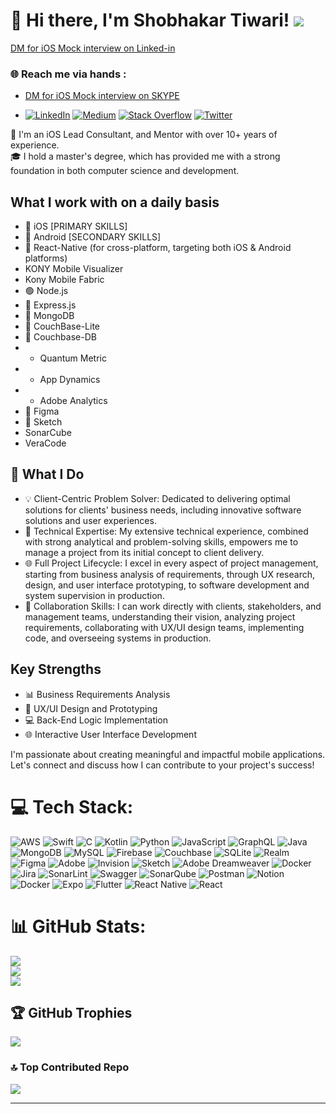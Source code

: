 # 👋 Hi there,  I'm **Shobhakar Tiwari**! [![](https://visitcount.itsvg.in/api?id=shobhakartiwari&icon=0&color=0)](https://visitcount.itsvg.in)
[DM for iOS Mock interview on Linked-in](https://www.linkedin.com/in/shobhakar-tiwari/)</br> 

### 🌐 Reach me via hands :
- [DM for iOS Mock interview on SKYPE](https://join.skype.com/invite/pY96fwNmrE6K)
  
- [![LinkedIn](https://img.shields.io/badge/LinkedIn-%230077B5.svg?logo=linkedin&logoColor=white)](https://www.linkedin.com/in/shobhakar-tiwari/)  [![Medium](https://img.shields.io/badge/Medium-12100E?logo=medium&logoColor=white)](https://medium.com/@shobhakartiwari) [![Stack Overflow](https://img.shields.io/badge/-Stackoverflow-FE7A16?logo=stack-overflow&logoColor=white)](https://stackoverflow.com/users/3400991/shobhakar-tiwari) [![Twitter](https://img.shields.io/badge/Twitter-%231DA1F2.svg?logo=Twitter&logoColor=white)](https://twitter.com/ShobhakarTiwari) 

📱 I'm an iOS Lead Consultant, and Mentor with over 10+ years of experience.</br>
🎓 I hold a master's degree, which has provided me with a strong foundation in both computer science and development. </br>

## What I work with on a daily basis
- 🍎 iOS [PRIMARY SKILLS]
- 🤖 Android [SECONDARY SKILLS]
- 📱 React-Native (for cross-platform, targeting both iOS & Android platforms)
- KONY Mobile Visualizer
- Kony Mobile Fabric
- 🟢 Node.js
- 🚂 Express.js
- 🍃 MongoDB
- 🍃 CouchBase-Lite
- 🍃 Couchbase-DB
- *  Quantum Metric
- *  App Dynamics
- *  Adobe Analytics
- 🎨 Figma
- 💎 Sketch
- SonarCube
- VeraCode
  
## 🚀 What I Do

- 💡 Client-Centric Problem Solver: Dedicated to delivering optimal solutions for clients' business needs, including innovative software solutions and user experiences.
- 🚀 Technical Expertise: My extensive technical experience, combined with strong analytical and problem-solving skills, empowers me to manage a project from its initial concept to client delivery.
- 🌐 Full Project Lifecycle: I excel in every aspect of project management, starting from business analysis of requirements, through UX research, design, and user interface prototyping, to software development and system supervision in production.
- 👥 Collaboration Skills: I can work directly with clients, stakeholders, and management teams, understanding their vision, analyzing project requirements, collaborating with UX/UI design teams, implementing code, and overseeing systems in production.

## Key Strengths

- 📊 Business Requirements Analysis
- 🎨 UX/UI Design and Prototyping
- 💻 Back-End Logic Implementation
- 🌐 Interactive User Interface Development

I'm passionate about creating meaningful and impactful mobile applications. Let's connect and discuss how I can contribute to your project's success!


# 💻 Tech Stack:
![AWS](https://img.shields.io/badge/AWS-%23FF9900.svg?style=for-the-badge&logo=amazon-aws&logoColor=white) ![Swift](https://img.shields.io/badge/swift-F54A2A?style=for-the-badge&logo=swift&logoColor=white) ![C](https://img.shields.io/badge/c-%2300599C.svg?style=for-the-badge&logo=c&logoColor=white) ![Kotlin](https://img.shields.io/badge/kotlin-%237F52FF.svg?style=for-the-badge&logo=kotlin&logoColor=white) ![Python](https://img.shields.io/badge/python-3670A0?style=for-the-badge&logo=python&logoColor=ffdd54) ![JavaScript](https://img.shields.io/badge/javascript-%23323330.svg?style=for-the-badge&logo=javascript&logoColor=%23F7DF1E) ![GraphQL](https://img.shields.io/badge/-GraphQL-E10098?style=for-the-badge&logo=graphql&logoColor=white) ![Java](https://img.shields.io/badge/java-%23ED8B00.svg?style=for-the-badge&logo=openjdk&logoColor=white) ![MongoDB](https://img.shields.io/badge/MongoDB-%234ea94b.svg?style=for-the-badge&logo=mongodb&logoColor=white) ![MySQL](https://img.shields.io/badge/mysql-%2300000f.svg?style=for-the-badge&logo=mysql&logoColor=white) ![Firebase](https://img.shields.io/badge/Firebase-039BE5?style=for-the-badge&logo=Firebase&logoColor=white) ![Couchbase](https://img.shields.io/badge/Couchbase-EA2328?style=for-the-badge&logo=couchbase&logoColor=white) ![SQLite](https://img.shields.io/badge/sqlite-%2307405e.svg?style=for-the-badge&logo=sqlite&logoColor=white) ![Realm](https://img.shields.io/badge/Realm-39477F?style=for-the-badge&logo=realm&logoColor=white) ![Figma](https://img.shields.io/badge/figma-%23F24E1E.svg?style=for-the-badge&logo=figma&logoColor=white) ![Adobe](https://img.shields.io/badge/adobe-%23FF0000.svg?style=for-the-badge&logo=adobe&logoColor=white) ![Invision](https://img.shields.io/badge/invision-FF3366?style=for-the-badge&logo=invision&logoColor=white) ![Sketch](https://img.shields.io/badge/Sketch-FFB387?style=for-the-badge&logo=sketch&logoColor=black) ![Adobe Dreamweaver](https://img.shields.io/badge/Adobe%20Dreamweaver-FF61F6.svg?style=for-the-badge&logo=Adobe%20Dreamweaver&logoColor=white) ![Docker](https://img.shields.io/badge/docker-%230db7ed.svg?style=for-the-badge&logo=docker&logoColor=white) ![Jira](https://img.shields.io/badge/jira-%230A0FFF.svg?style=for-the-badge&logo=jira&logoColor=white) ![SonarLint](https://img.shields.io/badge/SonarLint-CB2029?style=for-the-badge&logo=SONARLINT&logoColor=white) ![Swagger](https://img.shields.io/badge/-Swagger-%23Clojure?style=for-the-badge&logo=swagger&logoColor=white) ![SonarQube](https://img.shields.io/badge/SonarQube-black?style=for-the-badge&logo=sonarqube&logoColor=4E9BCD) ![Postman](https://img.shields.io/badge/Postman-FF6C37?style=for-the-badge&logo=postman&logoColor=white) ![Notion](https://img.shields.io/badge/Notion-%23000000.svg?style=for-the-badge&logo=notion&logoColor=white) ![Docker](https://img.shields.io/badge/docker-%230db7ed.svg?style=for-the-badge&logo=docker&logoColor=white) ![Expo](https://img.shields.io/badge/expo-1C1E24?style=for-the-badge&logo=expo&logoColor=#D04A37) ![Flutter](https://img.shields.io/badge/Flutter-%2302569B.svg?style=for-the-badge&logo=Flutter&logoColor=white) ![React Native](https://img.shields.io/badge/react_native-%2320232a.svg?style=for-the-badge&logo=react&logoColor=%2361DAFB) ![React](https://img.shields.io/badge/react-%2320232a.svg?style=for-the-badge&logo=react&logoColor=%2361DAFB)

# 📊 GitHub Stats:
![](https://github-readme-stats.vercel.app/api?username=shobhakartiwari&theme=blue-green&hide_border=false&include_all_commits=true&count_private=true)<br/>
![](https://github-readme-streak-stats.herokuapp.com/?user=shobhakartiwari&theme=blue-green&hide_border=false)<br/>
![](https://github-readme-stats.vercel.app/api/top-langs/?username=shobhakartiwari&theme=blue-green&hide_border=false&include_all_commits=true&count_private=true&layout=compact)

## 🏆 GitHub Trophies
![](https://github-profile-trophy.vercel.app/?username=shobhakartiwari&theme=radical&no-frame=false&no-bg=false&margin-w=4)

### 🔝 Top Contributed Repo
![](https://github-contributor-stats.vercel.app/api?username=shobhakartiwari&limit=5&theme=dark&combine_all_yearly_contributions=true)

---


<!-- Proudly created with GPRM ( https://gprm.itsvg.in ) -->
